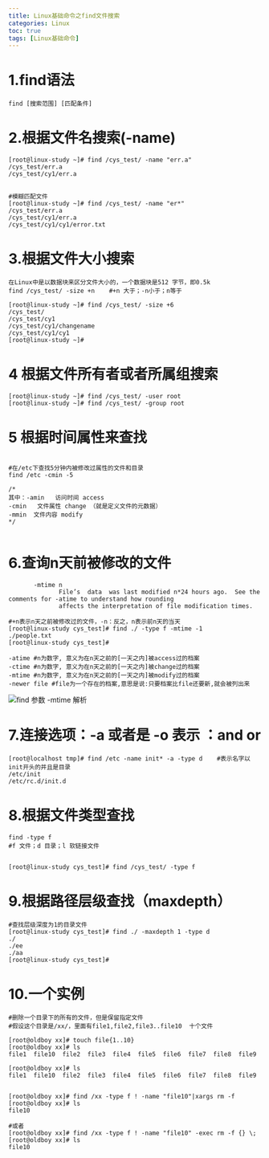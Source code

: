 ```yaml
---
title: Linux基础命令之find文件搜索
categories: Linux   
toc: true  
tags: [Linux基础命令]
---
```



# 1.find语法
```
find [搜索范围] [匹配条件]
```


# 2.根据文件名搜索(-name)
``` shell
[root@linux-study ~]# find /cys_test/ -name "err.a"
/cys_test/err.a
/cys_test/cy1/err.a
 
 
#模糊匹配文件
[root@linux-study ~]# find /cys_test/ -name "er*"
/cys_test/err.a
/cys_test/cy1/err.a
/cys_test/cy1/cy1/error.txt
```

# 3.根据文件大小搜索
``` shell
在Linux中是以数据块来区分文件大小的，一个数据块是512 字节，即0.5k
find /cys_test/ -size +n    #+n 大于；-n小于；n等于

[root@linux-study ~]# find /cys_test/ -size +6
/cys_test/
/cys_test/cy1
/cys_test/cy1/changename
/cys_test/cy1/cy1
[root@linux-study ~]# 

```

# 4 根据文件所有者或者所属组搜索
``` shell
[root@linux-study ~]# find /cys_test/ -user root
[root@linux-study ~]# find /cys_test/ -group root

```


# 5 根据时间属性来查找
``` shell

#在/etc下查找5分钟内被修改过属性的文件和目录
find /etc -cmin -5
 
/*
其中：-amin   访问时间 access
-cmin   文件属性 change （就是定义文件的元数据）
-mmin  文件内容 modify
*/


```

# 6.查询n天前被修改的文件
``` shell
       -mtime n
              File’s  data  was last modified n*24 hours ago.  See the comments for -atime to understand how rounding
              affects the interpretation of file modification times.

#+n表示n天之前被修改过的文件，-n：反之，n表示前n天的当天
[root@linux-study cys_test]# find ./ -type f -mtime -1
./people.txt
[root@linux-study cys_test]#

-atime #n为数字, 意义为在n天之前的[一天之内]被access过的档案 
-ctime #n为数字, 意义为在n天之前的[一天之内]被change过的档案 
-mtime #n为数字, 意义为在n天之前的[一天之内]被modify过的档案 
-newer file #file为一个存在的档案,意思是说:只要档案比file还要新,就会被列出来
```

![find 参数 -mtime 解析](http://ols7leonh.bkt.clouddn.com//assert/img/linux/基础命令/find.png "find 参数 -mtime 解析")



# 7.连接选项：-a 或者是 -o    表示 ：and     or
``` shell
[root@localhost tmp]# find /etc -name init* -a -type d    #表示名字以init开头的并且是目录
/etc/init
/etc/rc.d/init.d

```

# 8.根据文件类型查找
``` shell
find -type f
#f 文件；d 目录；l 软链接文件
 

[root@linux-study cys_test]# find /cys_test/ -type f

```


# 9.根据路径层级查找（maxdepth）
``` shell
#查找层级深度为1的目录文件
[root@linux-study cys_test]# find ./ -maxdepth 1 -type d   
./
./ee
./aa
[root@linux-study cys_test]# 

```

# 10.一个实例
``` shell
#删除一个目录下的所有的文件，但是保留指定文件
#假设这个目录是/xx/，里面有file1,file2,file3..file10  十个文件

[root@oldboy xx]# touch file{1..10}
[root@oldboy xx]# ls
file1  file10  file2  file3  file4  file5  file6  file7  file8  file9

[root@oldboy xx]# ls
file1  file10  file2  file3  file4  file5  file6  file7  file8  file9


[root@oldboy xx]# find /xx -type f ! -name "file10"|xargs rm -f
[root@oldboy xx]# ls
file10

#或者
[root@oldboy xx]# find /xx -type f ! -name "file10" -exec rm -f {} \;    
[root@oldboy xx]# ls
file10

```

